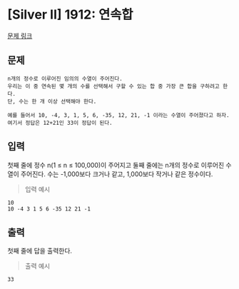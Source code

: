 # [Silver II] 1912: 연속합
[문제 링크](https://www.acmicpc.net/problem/1912)

## 문제
```
n개의 정수로 이루어진 임의의 수열이 주어진다. 
우리는 이 중 연속된 몇 개의 수를 선택해서 구할 수 있는 합 중 가장 큰 합을 구하려고 한다. 
단, 수는 한 개 이상 선택해야 한다.

예를 들어서 10, -4, 3, 1, 5, 6, -35, 12, 21, -1 이라는 수열이 주어졌다고 하자. 
여기서 정답은 12+21인 33이 정답이 된다.
```

## 입력
첫째 줄에 정수 n(1 ≤ n ≤ 100,000)이 주어지고 둘째 줄에는 n개의 정수로 이루어진 수열이 주어진다. 
수는 -1,000보다 크거나 같고, 1,000보다 작거나 같은 정수이다.
> 입력 예시
```
10
10 -4 3 1 5 6 -35 12 21 -1
```

## 출력
첫째 줄에 답을 출력한다.
> 출력 예시
```
33
```
